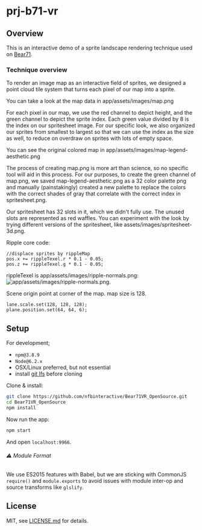 # prj-b71-vr

## Overview

This is an interactive demo of a sprite landscape rendering technique used on [Bear71](https://bear71vr.nfb.ca/).

### Technique overview

To render an image map as an interactive field of sprites, we designed a point cloud tile system that turns each pixel of our map into a sprite. 

You can take a look at the map data in app/assets/images/map.png

For each pixel in our map, we use the red channel to depict height, and the green channel to depict the sprite index. Each green value divided by 8 is the index on our spritesheet image. For our specific look, we also organized our sprites from smallest to largest so that we can use the index as the size as well, to reduce on overdraw on sprites with lots of empty space.

You can see the original colored map in app/assets/images/map-legend-aesthetic.png

The process of creating map.png is more art than science, so no specific tool will aid in this process. For our purposes, to create the green channel of map.png, we saved map-legend-aesthetic.png as a 32 color palette png and manually (painstakingly) created a new palette to replace the colors with the correct shades of gray that correlate with the correct index in spritesheet.png.

Our spritesheet has 32 slots in it, which we didn't fully use. The unused slots are represented as red waffles. You can experiment with the look by trying different versions of the spritesheet, like assets/images/spritesheet-3d.png.

Ripple core code:

    //displace sprites by rippleMap
    pos.x += rippleTexel.r * 0.1 - 0.05;
    pos.z += rippleTexel.g * 0.1 - 0.05;

rippleTexel is app/assets/images/ripple-normals.png: ![app/assets/images/ripple-normals.png](app/assets/images/ripple-normals.png).

Scene origin point at corner of the map. map size is 128.
    
    lane.scale.set(128, 128, 128);
    plane.position.set(64, 64, 6);

## Setup

For development;

- `npm@3.8.9`
- `Node@6.2.x`
- OSX/Linux preferred, but not essential
- install [git lfs](https://git-lfs.github.com/) before cloning

Clone & install:

```sh
git clone https://github.com/nfbinteractive/Bear71VR_OpenSource.git
cd Bear71VR_OpenSource
npm install
```

Now run the app:

```sh
npm start
```

And open `localhost:9966`.

###### :warning: Module Format

We use ES2015 features with Babel, but we are sticking with CommonJS `require()` and `module.exports` to avoid issues with module inter-op and source transforms like `glslify`.

## License

MIT, see [LICENSE.md](http://github.com/nfbinteractive/Bear71VR_OpenSource/blob/master/LICENSE.md) for details.

